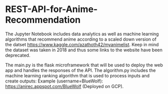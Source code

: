 # REST-API-for-Anime-Recommendation
The Jupyter Notebook includes data analytics as well as machine learning algorithms that recommend anime according to a scaled down version of the datset https://www.kaggle.com/azathoth42/myanimelist. Keep in mind the dataset was taken in 2018 and thus some links to the website have been deprecated.

The main.py is the flask microframework that will be used to deploy the web app and handles the responses of the API.
The algorithm.py includes the machine learning ranking algorithm that is used to process inputs and create outputs: Example (username=BlueWolf): https://anirec.appspot.com/BlueWolf (Deployed on GCP).
